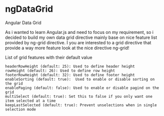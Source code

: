 ngDataGrid
==========

Angular Data Grid

As i wanted to learn Angular.js and need to focus on my requirement, so i decided to build my own data grid directive mainly base on nice feature list provided by ng-grid directive.
I you are interested to a grid directive that provide a way more feature look at the nice directive ng-grid!

List of grid features with their default value
```
headerRowHeight (default: 25): Used to define header height
rowHeight (default: 26): Used to define row height
footerRowHeight (default: 32): Used to define footer height
enableSorting (default: true):  Used to enable or disable sorting on the grid
enablePaging (default: false): Used to enable or disable pagind on the grid
multiSelect (default: true): Set this to false if you only want one item selected at a time
keepLastSelected (default: true): Prevent unselections when in single selection mode


```
